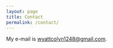 ```yaml
---
layout: page
title: Contact
permalink: /contact/
---
```


My e-mail is [wyattcolyn1248@gmail.com](mailto:wyattcolyn1248@gmail.com).